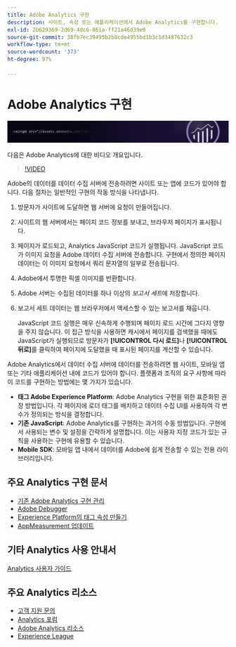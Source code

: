 ```yaml
---
title: Adobe Analytics 구현
description: 사이트, 속성 또는 애플리케이션에서 Adobe Analytics를 구현합니다.
exl-id: 2b629369-2d69-4dc6-861a-ff21a46d39e0
source-git-commit: 38fb7ec39495b2b8cde4955bd1b3c1d3487632c3
workflow-type: tm+mt
source-wordcount: '373'
ht-degree: 97%

---
```


# Adobe Analytics 구현

![배너](../../assets/doc_banner_implement.png)

다음은 Adobe Analytics에 대한 비디오 개요입니다.

>[!VIDEO](https://video.tv.adobe.com/v/27429/?quality=12)

Adobe의 데이터를 데이터 수집 서버에 전송하려면 사이트 또는 앱에 코드가 있어야 합니다. 다음 절차는 일반적인 구현의 작동 방식을 나타냅니다.

1. 방문자가 사이트에 도달하면 웹 서버에 요청이 만들어집니다.
2. 사이트의 웹 서버에서는 페이지 코드 정보를 보내고, 브라우저 페이지가 표시됩니다.
3. 페이지가 로드되고, Analytics JavaScript 코드가 실행됩니다.
JavaScript 코드가 이미지 요청을 Adobe 데이터 수집 서버에 전송합니다. 구현에서 정의한 페이지 데이터는 이 이미지 요청에서 쿼리 문자열의 일부로 전송됩니다.

4. Adobe에서 투명한 픽셀 이미지를 반환합니다.
5. Adobe 서버는 수집된 데이터를 하나 이상의 *보고서 세트*&#x200B;에 저장합니다.
6. 보고서 세트 데이터는 웹 브라우저에서 액세스할 수 있는 보고서를 채웁니다.

   JavaScript 코드 실행은 매우 신속하게 수행되며 페이지 로드 시간에 그다지 영향을 주지 않습니다. 이 접근 방식을 사용하면 캐시에서 페이지를 검색했을 때에도 JavaScript가 실행되므로 방문자가 **[!UICONTROL 다시 로드]**&#x200B;나 **[!UICONTROL 뒤로]**&#x200B;를 클릭하여 페이지에 도달했을 때 표시된 페이지를 계산할 수 있습니다.

Adobe Analytics에서 데이터 수집 서버에 데이터를 전송하려면 웹 사이트, 모바일 앱 또는 기타 애플리케이션 내에 코드가 있어야 합니다. 플랫폼과 조직의 요구 사항에 따라 이 코드를 구현하는 방법에는 몇 가지가 있습니다.

* **태그 Adobe Experience Platform**: Adobe Analytics 구현을 위한 표준화된 권장 방법입니다. 각 페이지에 로더 태그를 배치하고 데이터 수집 UI를 사용하여 각 변수가 정의되는 방식을 결정합니다.
* **기존 JavaScript**: Adobe Analytics를 구현하는 과거의 수동 방법입니다. 구현에서 사용되는 변수 및 설정을 간략하게 설명합니다. 이는 사용자 지정 코드가 있는 규칙을 사용하는 구현에 유용할 수 있습니다.
* **Mobile SDK**: 모바일 앱 내에서 데이터를 Adobe에 쉽게 전송할 수 있는 전용 라이브러리입니다.

## 주요 Analytics 구현 문서

* [기존 Adobe Analytics 구현 관리](/help/implement/prepare/existing-implementation.md)
* [Adobe Debugger](validate/debugger.md)
* [Experience Platform의 태그 속성 만들기](launch/create-analytics-property.md)
* [AppMeasurement 업데이트](appmeasurement-updates.md)

## 기타 Analytics 사용 안내서

[Analytics 사용자 가이드](https://experienceleague.adobe.com/docs/analytics.html)

## 주요 Analytics 리소스

* [고객 지원 문의](https://helpx.adobe.com/kr/contact/enterprise-support.ec.html)
* [Analytics 포럼](https://forums.adobe.com/community/experience-cloud/analytics-cloud/analytics)
* [Adobe Analytics 리소스](https://forums.adobe.com/message/10660755)
* [Experience League](https://landing.adobe.com/experience-league/)
